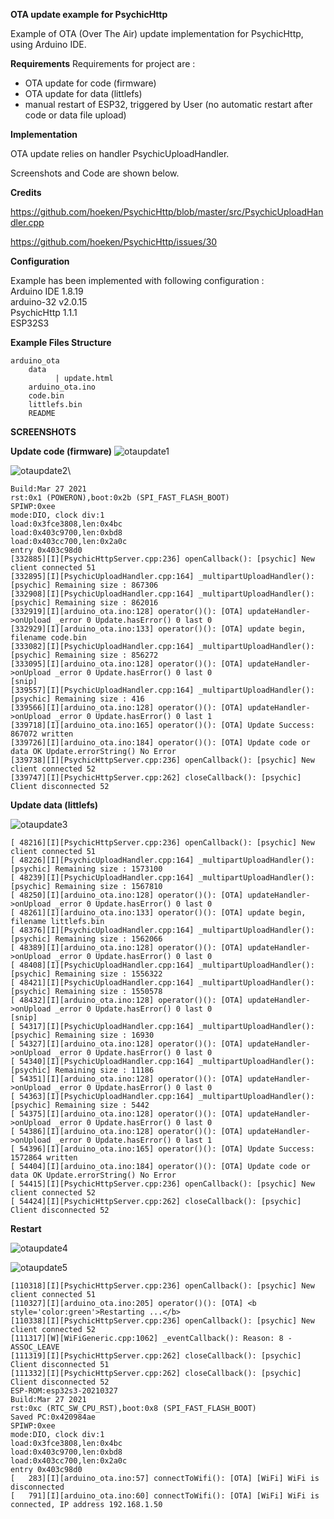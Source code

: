 **OTA update example for PsychicHttp**

Example of OTA (Over The Air) update implementation for PsychicHttp, using Arduino IDE.

**Requirements**
Requirements for project are :
- OTA update for code (firmware)
- OTA update for data (littlefs)
- manual restart of ESP32, triggered by User (no automatic restart after code or data file upload)

**Implementation**

OTA update relies on handler PsychicUploadHandler.

Screenshots and Code are shown below.

**Credits**

https://github.com/hoeken/PsychicHttp/blob/master/src/PsychicUploadHandler.cpp

https://github.com/hoeken/PsychicHttp/issues/30 

**Configuration**

Example has been implemented with following configuration :\
Arduino IDE 1.8.19\
arduino-32 v2.0.15\
PsychicHttp 1.1.1\
ESP32S3

**Example Files Structure**

```
arduino_ota
	data
          | update.html
	arduino_ota.ino
	code.bin
	littlefs.bin
	README
```

**SCREENSHOTS**

**Update code (firmware)**
![otaupdate1](images/otaupdate1.png)

![otaupdate2](images/otaupdate2.png)\
```ESP-ROM:esp32s3-20210327
Build:Mar 27 2021
rst:0x1 (POWERON),boot:0x2b (SPI_FAST_FLASH_BOOT)
SPIWP:0xee
mode:DIO, clock div:1
load:0x3fce3808,len:0x4bc
load:0x403c9700,len:0xbd8
load:0x403cc700,len:0x2a0c
entry 0x403c98d0
[332885][I][PsychicHttpServer.cpp:236] openCallback(): [psychic] New client connected 51
[332895][I][PsychicUploadHandler.cpp:164] _multipartUploadHandler(): [psychic] Remaining size : 867306
[332908][I][PsychicUploadHandler.cpp:164] _multipartUploadHandler(): [psychic] Remaining size : 862016
[332919][I][arduino_ota.ino:128] operator()(): [OTA] updateHandler->onUpload _error 0 Update.hasError() 0 last 0
[332929][I][arduino_ota.ino:133] operator()(): [OTA] update begin, filename code.bin
[333082][I][PsychicUploadHandler.cpp:164] _multipartUploadHandler(): [psychic] Remaining size : 856272
[333095][I][arduino_ota.ino:128] operator()(): [OTA] updateHandler->onUpload _error 0 Update.hasError() 0 last 0
[snip]
[339557][I][PsychicUploadHandler.cpp:164] _multipartUploadHandler(): [psychic] Remaining size : 416
[339566][I][arduino_ota.ino:128] operator()(): [OTA] updateHandler->onUpload _error 0 Update.hasError() 0 last 1
[339718][I][arduino_ota.ino:165] operator()(): [OTA] Update Success: 867072 written
[339726][I][arduino_ota.ino:184] operator()(): [OTA] Update code or data OK Update.errorString() No Error
[339738][I][PsychicHttpServer.cpp:236] openCallback(): [psychic] New client connected 52
[339747][I][PsychicHttpServer.cpp:262] closeCallback(): [psychic] Client disconnected 52

```


**Update data (littlefs)**

![otaupdate3](images/otaupdate3.png)
```
[ 48216][I][PsychicHttpServer.cpp:236] openCallback(): [psychic] New client connected 51
[ 48226][I][PsychicUploadHandler.cpp:164] _multipartUploadHandler(): [psychic] Remaining size : 1573100
[ 48239][I][PsychicUploadHandler.cpp:164] _multipartUploadHandler(): [psychic] Remaining size : 1567810
[ 48250][I][arduino_ota.ino:128] operator()(): [OTA] updateHandler->onUpload _error 0 Update.hasError() 0 last 0
[ 48261][I][arduino_ota.ino:133] operator()(): [OTA] update begin, filename littlefs.bin
[ 48376][I][PsychicUploadHandler.cpp:164] _multipartUploadHandler(): [psychic] Remaining size : 1562066
[ 48389][I][arduino_ota.ino:128] operator()(): [OTA] updateHandler->onUpload _error 0 Update.hasError() 0 last 0
[ 48408][I][PsychicUploadHandler.cpp:164] _multipartUploadHandler(): [psychic] Remaining size : 1556322
[ 48421][I][PsychicUploadHandler.cpp:164] _multipartUploadHandler(): [psychic] Remaining size : 1550578
[ 48432][I][arduino_ota.ino:128] operator()(): [OTA] updateHandler->onUpload _error 0 Update.hasError() 0 last 0
[snip]
[ 54317][I][PsychicUploadHandler.cpp:164] _multipartUploadHandler(): [psychic] Remaining size : 16930
[ 54327][I][arduino_ota.ino:128] operator()(): [OTA] updateHandler->onUpload _error 0 Update.hasError() 0 last 0
[ 54340][I][PsychicUploadHandler.cpp:164] _multipartUploadHandler(): [psychic] Remaining size : 11186
[ 54351][I][arduino_ota.ino:128] operator()(): [OTA] updateHandler->onUpload _error 0 Update.hasError() 0 last 0
[ 54363][I][PsychicUploadHandler.cpp:164] _multipartUploadHandler(): [psychic] Remaining size : 5442
[ 54375][I][arduino_ota.ino:128] operator()(): [OTA] updateHandler->onUpload _error 0 Update.hasError() 0 last 0
[ 54386][I][arduino_ota.ino:128] operator()(): [OTA] updateHandler->onUpload _error 0 Update.hasError() 0 last 1
[ 54396][I][arduino_ota.ino:165] operator()(): [OTA] Update Success: 1572864 written
[ 54404][I][arduino_ota.ino:184] operator()(): [OTA] Update code or data OK Update.errorString() No Error
[ 54415][I][PsychicHttpServer.cpp:236] openCallback(): [psychic] New client connected 52
[ 54424][I][PsychicHttpServer.cpp:262] closeCallback(): [psychic] Client disconnected 52

```

**Restart**

![otaupdate4](images/otaupdate4.png)

![otaupdate5](images/otaupdate5.png)

```
[110318][I][PsychicHttpServer.cpp:236] openCallback(): [psychic] New client connected 51
[110327][I][arduino_ota.ino:205] operator()(): [OTA] <b style='color:green'>Restarting ...</b>
[110338][I][PsychicHttpServer.cpp:236] openCallback(): [psychic] New client connected 52
[111317][W][WiFiGeneric.cpp:1062] _eventCallback(): Reason: 8 - ASSOC_LEAVE
[111319][I][PsychicHttpServer.cpp:262] closeCallback(): [psychic] Client disconnected 51
[111332][I][PsychicHttpServer.cpp:262] closeCallback(): [psychic] Client disconnected 52
ESP-ROM:esp32s3-20210327
Build:Mar 27 2021
rst:0xc (RTC_SW_CPU_RST),boot:0x8 (SPI_FAST_FLASH_BOOT)
Saved PC:0x420984ae
SPIWP:0xee
mode:DIO, clock div:1
load:0x3fce3808,len:0x4bc
load:0x403c9700,len:0xbd8
load:0x403cc700,len:0x2a0c
entry 0x403c98d0
[   283][I][arduino_ota.ino:57] connectToWifi(): [OTA] [WiFi] WiFi is disconnected
[   791][I][arduino_ota.ino:60] connectToWifi(): [OTA] [WiFi] WiFi is connected, IP address 192.168.1.50

```


